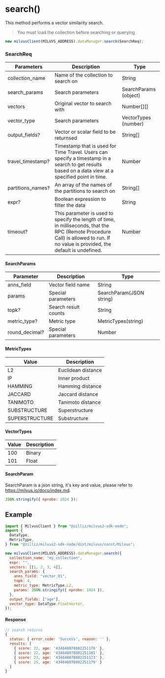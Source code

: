 # search()

This method performs a vector similarity search.

> You must load the collection before searching or querying

```javascript
new milvusClient(MILUVS_ADDRESS).dataManager.search(SearchReq);
```

### SearchReq

| Parameters        | Description                                                                                                                                                                       | Type                  |
| ----------------- | --------------------------------------------------------------------------------------------------------------------------------------------------------------------------------- | --------------------- |
| collection_name   | Name of the collection to search on                                                                                                                                               | String                |
| search_params     | Search parameters                                                                                                                                                                 | SearchParams (object) |
| vectors           | Original vector to search with                                                                                                                                                    | Number[][]            |
| vector_type       | Search parameters                                                                                                                                                                 | VectorTypes (number)  |
| output_fields?    | Vector or scalar field to be returnsed                                                                                                                                            | String[]              |
| travel_timestamp? | Timestamp that is used for Time Travel. Users can specify a timestamp in a search to get results based on a data view at a specified point in time.                               | Number                |
| partitions_names? | An array of the names of the partitions to search on                                                                                                                              | String[]              |
| expr?             | Boolean expression to filter the data                                                                                                                                             | String                |
| timeout?          | This parameter is used to specify the length of time, in milliseconds, that the RPC (Remote Procedure Call) is allowed to run. If no value is provided, the default is undefined. | Number                |

#### SearchParams

| Parameter      | Description          | Type                     |
| -------------- | -------------------- | ------------------------ |
| anns_field     | Vector field name    | String                   |
| params         | Special parameters   | SearchParam(JSON string) |
| topk?          | Search result counts | String                   |
| metric_type?   | Metric type          | MetricTypes(string)      |
| round_decimal? | Special parameters   | Number                   |

#### MetricTypes

| Value          | Description        |
| -------------- | ------------------ |
| L2             | Euclidean distance |
| IP             | Inner product      |
| HAMMING        | Hamming distance   |
| JACCARD        | Jaccard distance   |
| TANIMOTO       | Tanimoto distance  |
| SUBSTRUCTURE   | Superstructure     |
| SUPERSTRUCTURE | Substructure       |

#### VectorTypes

| Value | Description |
| ----- | ----------- |
| 100   | Binary      |
| 101   | Float       |

#### SearchParam

SearchParam is a json string, it's key and value, please refer to https://milvus.io/docs/index.md.

```javascript
JSON.stringify({ nprobe: 1024 });
```

## Example

```javascript
import { MilvusClient } from "@zilliz/milvus2-sdk-node";
import {
  DataType,
  MetricType,
} from "@zilliz/milvus2-sdk-node/dist/milvus/const/Milvus";

new milvusClient(MILUVS_ADDRESS).dataManager.search({
  collection_name: "my_collection",
  expr: "",
  vectors: [[1, 2, 3, 4]],
  search_params: {
    anns_field: "vector_01",
    topk: 4,
    metric_type: MetricType.L2,
    params: JSON.stringify({ nprobe: 1024 }),
  },
  output_fields: ["age"],
  vector_type: DataType.FloatVector,
});
```

#### Response

```javascript
// search returns
{
  status: { error_code: 'Success', reason: '' },
  results: [
    { score: 22, age: '434848878802251176' },
    { score: 22, age: '434848878802251181' },
    { score: 23, age: '434848878802251173' },
    { score: 25, age: '434848878802251179' }
  ]
}
```
